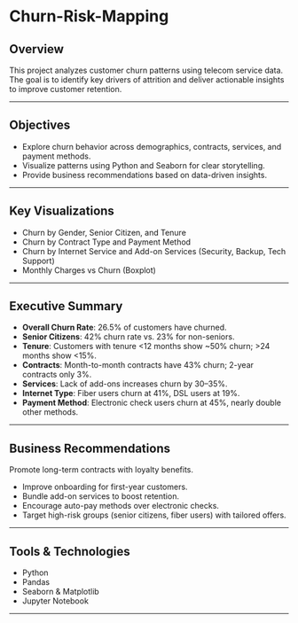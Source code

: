 # Churn-Risk-Mapping

##  Overview
This project analyzes customer churn patterns using telecom service data. The goal is to identify key drivers of attrition and deliver actionable insights to improve customer retention.

---

##  Objectives
- Explore churn behavior across demographics, contracts, services, and payment methods.
- Visualize patterns using Python and Seaborn for clear storytelling.
- Provide business recommendations based on data-driven insights.

---

##  Key Visualizations
- Churn by Gender, Senior Citizen, and Tenure
- Churn by Contract Type and Payment Method
- Churn by Internet Service and Add-on Services (Security, Backup, Tech Support)
- Monthly Charges vs Churn (Boxplot)

---

##  Executive Summary

- **Overall Churn Rate**: 26.5% of customers have churned.
- **Senior Citizens**: 42% churn rate vs. 23% for non-seniors.
- **Tenure**: Customers with tenure <12 months show ~50% churn; >24 months show <15%.
- **Contracts**: Month-to-month contracts have 43% churn; 2-year contracts only 3%.
- **Services**: Lack of add-ons increases churn by 30–35%.
- **Internet Type**: Fiber users churn at 41%, DSL users at 19%.
- **Payment Method**: Electronic check users churn at 45%, nearly double other methods.

---

##  Business Recommendations
Promote long-term contracts with loyalty benefits.
- Improve onboarding for first-year customers.
- Bundle add-on services to boost retention.
- Encourage auto-pay methods over electronic checks.
- Target high-risk groups (senior citizens, fiber users) with tailored offers.

---

##  Tools & Technologies
- Python
- Pandas
- Seaborn & Matplotlib
- Jupyter Notebook

---
